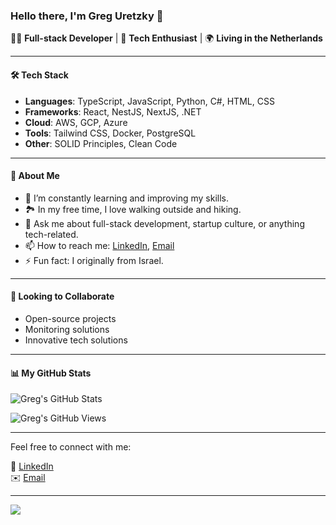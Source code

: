### Hello there, I'm Greg Uretzky 👋

👨‍💻 **Full-stack Developer** | 🌱 **Tech Enthusiast** | 🌍 **Living in the Netherlands**

---

#### 🛠️ Tech Stack

- **Languages**: TypeScript, JavaScript, Python, C#, HTML, CSS
- **Frameworks**: React, NestJS, NextJS, .NET
- **Cloud**: AWS, GCP, Azure
- **Tools**: Tailwind CSS, Docker, PostgreSQL
- **Other**: SOLID Principles, Clean Code

---

#### 🚀 About Me

- 🌱 I’m constantly learning and improving my skills.
- 🏞️ In my free time, I love walking outside and hiking.
- 💬 Ask me about full-stack development, startup culture, or anything tech-related.
- 📫 How to reach me: [LinkedIn](https://www.linkedin.com/in/uretzkyzvi/), [Email](mailto:uretsky.zvi@gmail.com)
- ⚡ Fun fact: I originally from Israel.

---

#### 🤝 Looking to Collaborate

- Open-source projects
- Monitoring solutions
- Innovative tech solutions

---

#### 📊 My GitHub Stats

![Greg's GitHub Stats](https://github-readme-stats.vercel.app/api?username=UretzkyZvi&show_icons=true&hide_border=true)

![Greg's GitHub Views](https://komarev.com/ghpvc/?username=UretzkyZvi)

---

Feel free to connect with me:

🔗 [LinkedIn](https://www.linkedin.com/in/uretzkyzvi/)  
✉️ [Email](mailto:uretsky.zvi@gmail.com)

---
![](https://hit.yhype.me/github/profile?user_id=6106808)
